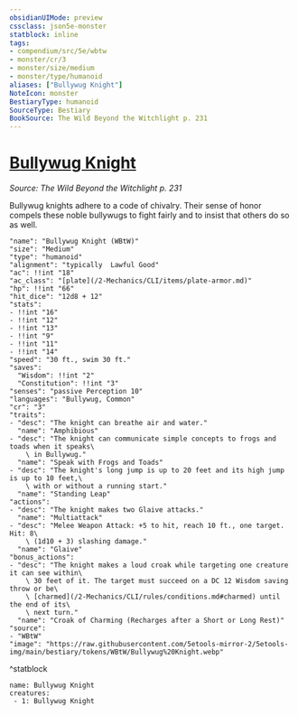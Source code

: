 ```yaml
---
obsidianUIMode: preview
cssclass: json5e-monster
statblock: inline
tags:
- compendium/src/5e/wbtw
- monster/cr/3
- monster/size/medium
- monster/type/humanoid
aliases: ["Bullywug Knight"]
NoteIcon: monster
BestiaryType: humanoid
SourceType: Bestiary
BookSource: The Wild Beyond the Witchlight p. 231
---
```

# [Bullywug Knight](2-Mechanics/CLI/bestiary/humanoid/bullywug-knight-wbtw.md)
*Source: The Wild Beyond the Witchlight p. 231*  

Bullywug knights adhere to a code of chivalry. Their sense of honor compels these noble bullywugs to fight fairly and to insist that others do so as well.

```statblock
"name": "Bullywug Knight (WBtW)"
"size": "Medium"
"type": "humanoid"
"alignment": "typically  Lawful Good"
"ac": !!int "18"
"ac_class": "[plate](/2-Mechanics/CLI/items/plate-armor.md)"
"hp": !!int "66"
"hit_dice": "12d8 + 12"
"stats":
- !!int "16"
- !!int "12"
- !!int "13"
- !!int "9"
- !!int "11"
- !!int "14"
"speed": "30 ft., swim 30 ft."
"saves":
  "Wisdom": !!int "2"
  "Constitution": !!int "3"
"senses": "passive Perception 10"
"languages": "Bullywug, Common"
"cr": "3"
"traits":
- "desc": "The knight can breathe air and water."
  "name": "Amphibious"
- "desc": "The knight can communicate simple concepts to frogs and toads when it speaks\
    \ in Bullywug."
  "name": "Speak with Frogs and Toads"
- "desc": "The knight's long jump is up to 20 feet and its high jump is up to 10 feet,\
    \ with or without a running start."
  "name": "Standing Leap"
"actions":
- "desc": "The knight makes two Glaive attacks."
  "name": "Multiattack"
- "desc": "Melee Weapon Attack: +5 to hit, reach 10 ft., one target. Hit: 8\
    \ (1d10 + 3) slashing damage."
  "name": "Glaive"
"bonus_actions":
- "desc": "The knight makes a loud croak while targeting one creature it can see within\
    \ 30 feet of it. The target must succeed on a DC 12 Wisdom saving throw or be\
    \ [charmed](/2-Mechanics/CLI/rules/conditions.md#charmed) until the end of its\
    \ next turn."
  "name": "Croak of Charming (Recharges after a Short or Long Rest)"
"source":
- "WBtW"
"image": "https://raw.githubusercontent.com/5etools-mirror-2/5etools-img/main/bestiary/tokens/WBtW/Bullywug%20Knight.webp"
```
^statblock

```encounter-table
name: Bullywug Knight
creatures:
 - 1: Bullywug Knight
```